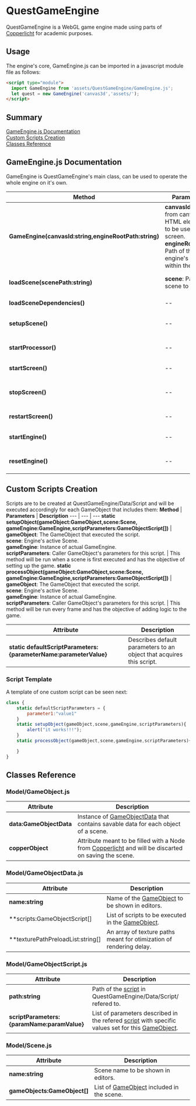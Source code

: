 # QuestGameEngine

QuestGameEngine is a WebGL game engine made using parts of [Copperlicht](https://www.ambiera.com/copperlicht/) for academic purposes.

## Usage

The engine's core, GameEngine.js can be imported in a javascript module file as follows:
```html
<script type="module">
  import GameEngine from 'assets/QuestGameEngine/GameEngine.js';
  let quest = new GameEngine('canvas3d','assets/');
</script>
```
## Summary

[GameEngine.js Documentation](#gameengine.js-documentation)<br/>
[Custom Scripts Creation](#custom-scripts-creation)<br/>
[Classes Reference](#classes-reference)

## GameEngine.js Documentation

GameEngine is QuestGameEngine's main class, can be used to operate the whole engine on it's own.

**Method** | **Parameters** | **Description**
--- | --- | ---
**GameEngine(canvasId:string,engineRootPath:string)** | **canvasId**: Id from canvas HTML element to be used as screen. <br/> **engineRootPath**: Path of the engine's root within the site. | Constructor for QuestGameEngine main class.
**loadScene(scenePath:string)** | **scene**: Path of a scene to load. | Loads a scene exported or created in QuestGameEngine/Data/Scene
**loadSceneDependencies()** | -- | Loads scripts and textures used in active loaded scene.
**setupScene()** | -- | Runs each script's [setupObject](#script-template) function for every game object that includes it.
**startProcessor()** | -- | Begins the execution every frame of script's [processObject](#script-template) function
**startScreen()** | -- | Starts rendering meshes added to Copperlicht's scene.
**stopScreen()** | -- | Recreates classes associated with rendering, also clearing any mesh added to [Copperlicht](https://www.ambiera.com/copperlicht/)'s scene.
**restartScreen()** | -- | Removes meshes added to [Copperlicht](https://www.ambiera.com/copperlicht/)'s scene.
**startEngine()** | -- | Starts rendering and processing of scripts of active ascene.
**resetEngine()** | -- | Recreates classes associated with GameEngine, reseting the whole game.

## Custom Scripts Creation

Scripts are to be created at QuestGameEngine/Data/Script and will be executed accordingly for each GameObject that includes them:
**Method** | **Parameters** | **Description**
--- | --- | ---
**static setupObject(gameObject:GameObject,scene:Scene,<br/>gameEngine:GameEngine,scriptParameters:GameObjectScript[])** | **gameObject**: The GameObject that executed the script. <br/> **scene**: Engine's active Scene. <br/> **gameEngine**: Instance of actual GameEngine. <br/> **scriptParameters**: Caller GameObject's parameters for this script. | This method will be run when a scene is first executed and has the objective of setting up the game.
**static processObject(gameObject:GameObject,scene:Scene,<br/>gameEngine:GameEngine,scriptParameters:GameObjectScript[])** | **gameObject**: The GameObject that executed the script. <br/> **scene**: Engine's active Scene. <br/> **gameEngine**: Instance of actual GameEngine. <br/> **scriptParameters**: Caller GameObject's parameters for this script. | This method will be run every frame and has the objective of adding logic to the game.

**Attribute** | **Description**
--- | ---
**static defaultScriptParameters:{parameterName:parameterValue}** | Describes default parameters to an object that acquires this script.

### Script Template
A template of one custom script can be seen next:
```javascript
class {
    static defaultScriptParameters = {
        parameter1:"value1"
    }
    static setupObject(gameObject,scene,gameEngine,scriptParameters){
        alert("it works!!!");
    }
    static processObject(gameObject,scene,gameEngine,scriptParameters){

    }   
}
```

## Classes Reference

### Model/GameObject.js
**Attribute** | **Description**
--- | ---
**data:GameObjectData** | Instance of [GameObjectData](#model/gameobjectdata.js) that contains savable data for each object of a scene.
**copperObject** | Attribute meant to be filled with a Node from [Copperlicht](https://www.ambiera.com/copperlicht/) and will be discarted on saving the scene.

### Model/GameObjectData.js

**Attribute** | **Description**
--- | ---
**name:string** | Name of the [GameObject](#model/gameobject.js) to be shown in editors.
**scripts:GameObjectScript[] | List of scripts to be executed in the [GameObject](#model/gameobject.js).
**texturePathPreloadList:string[] | An array of texture paths meant for otimization of rendering delay.

### Model/GameObjectScript.js

**Attribute** | **Description**
--- | ---
**path:string** | Path of the [script](#custom-script-creation) in QuestGameEngine/Data/Script/ refered to.
**scriptParameters:{paramName:paramValue}** | List of parameters described in the refered [script](#custom-script-creation) with specific values set for this [GameObject](#model/gameobject.js).

### Model/Scene.js
**Attribute** | **Description**
--- | ---
**name:string** | Scene name to be shown in editors.
**gameObjects:GameObject[]** | List of [GameObject](#model/gameobject.js) included in the scene.




